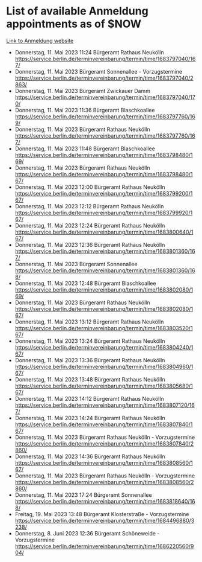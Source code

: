 # List of available Anmeldung appointments as of $NOW
[Link to Anmeldung website](https://service.berlin.de/terminvereinbarung/termin/tag.php?termin=1&anliegen[]=120686&dienstleisterlist=122210,122217,327316,122219,327312,122227,327314,122231,327346,122243,327348,122254,122252,329742,122260,329745,122262,329748,122271,327278,122273,327274,122277,327276,330436,122280,327294,122282,327290,122284,327292,122291,327270,122285,327266,122286,327264,122296,327268,150230,329760,122297,327286,122294,327284,122312,329763,122314,329775,122304,327330,122311,327334,122309,327332,317869,122281,327352,122279,329772,122283,122276,327324,122274,327326,122267,329766,122246,327318,122251,327320,122257,327322,122208,327298,122226,327300&herkunft=http%3A%2F%2Fservice.berlin.de%2Fdienstleistung%2F120686%2F)
- Donnerstag, 11. Mai 2023 11:24 Bürgeramt Rathaus Neukölln https://service.berlin.de/terminvereinbarung/termin/time/1683797040/167/
- Donnerstag, 11. Mai 2023  Bürgeramt Sonnenallee - Vorzugstermine https://service.berlin.de/terminvereinbarung/termin/time/1683797040/2863/
- Donnerstag, 11. Mai 2023  Bürgeramt Zwickauer Damm https://service.berlin.de/terminvereinbarung/termin/time/1683797040/170/
- Donnerstag, 11. Mai 2023 11:36 Bürgeramt Blaschkoallee https://service.berlin.de/terminvereinbarung/termin/time/1683797760/169/
- Donnerstag, 11. Mai 2023  Bürgeramt Rathaus Neukölln https://service.berlin.de/terminvereinbarung/termin/time/1683797760/167/
- Donnerstag, 11. Mai 2023 11:48 Bürgeramt Blaschkoallee https://service.berlin.de/terminvereinbarung/termin/time/1683798480/169/
- Donnerstag, 11. Mai 2023  Bürgeramt Rathaus Neukölln https://service.berlin.de/terminvereinbarung/termin/time/1683798480/167/
- Donnerstag, 11. Mai 2023 12:00 Bürgeramt Rathaus Neukölln https://service.berlin.de/terminvereinbarung/termin/time/1683799200/167/
- Donnerstag, 11. Mai 2023 12:12 Bürgeramt Rathaus Neukölln https://service.berlin.de/terminvereinbarung/termin/time/1683799920/167/
- Donnerstag, 11. Mai 2023 12:24 Bürgeramt Rathaus Neukölln https://service.berlin.de/terminvereinbarung/termin/time/1683800640/167/
- Donnerstag, 11. Mai 2023 12:36 Bürgeramt Rathaus Neukölln https://service.berlin.de/terminvereinbarung/termin/time/1683801360/167/
- Donnerstag, 11. Mai 2023  Bürgeramt Sonnenallee https://service.berlin.de/terminvereinbarung/termin/time/1683801360/168/
- Donnerstag, 11. Mai 2023 12:48 Bürgeramt Blaschkoallee https://service.berlin.de/terminvereinbarung/termin/time/1683802080/169/
- Donnerstag, 11. Mai 2023  Bürgeramt Rathaus Neukölln https://service.berlin.de/terminvereinbarung/termin/time/1683802080/167/
- Donnerstag, 11. Mai 2023 13:12 Bürgeramt Rathaus Neukölln https://service.berlin.de/terminvereinbarung/termin/time/1683803520/167/
- Donnerstag, 11. Mai 2023 13:24 Bürgeramt Rathaus Neukölln https://service.berlin.de/terminvereinbarung/termin/time/1683804240/167/
- Donnerstag, 11. Mai 2023 13:36 Bürgeramt Rathaus Neukölln https://service.berlin.de/terminvereinbarung/termin/time/1683804960/167/
- Donnerstag, 11. Mai 2023 13:48 Bürgeramt Rathaus Neukölln https://service.berlin.de/terminvereinbarung/termin/time/1683805680/167/
- Donnerstag, 11. Mai 2023 14:12 Bürgeramt Rathaus Neukölln https://service.berlin.de/terminvereinbarung/termin/time/1683807120/167/
- Donnerstag, 11. Mai 2023 14:24 Bürgeramt Rathaus Neukölln https://service.berlin.de/terminvereinbarung/termin/time/1683807840/167/
- Donnerstag, 11. Mai 2023  Bürgeramt Rathaus Neukölln - Vorzugstermine https://service.berlin.de/terminvereinbarung/termin/time/1683807840/2860/
- Donnerstag, 11. Mai 2023 14:36 Bürgeramt Rathaus Neukölln https://service.berlin.de/terminvereinbarung/termin/time/1683808560/167/
- Donnerstag, 11. Mai 2023  Bürgeramt Rathaus Neukölln - Vorzugstermine https://service.berlin.de/terminvereinbarung/termin/time/1683808560/2860/
- Donnerstag, 11. Mai 2023 17:24 Bürgeramt Sonnenallee https://service.berlin.de/terminvereinbarung/termin/time/1683818640/168/
- Freitag, 19. Mai 2023 13:48 Bürgeramt Klosterstraße - Vorzugstermine https://service.berlin.de/terminvereinbarung/termin/time/1684496880/3238/
- Donnerstag, 8. Juni 2023 12:36 Bürgeramt Schöneweide - Vorzugstermine https://service.berlin.de/terminvereinbarung/termin/time/1686220560/904/
